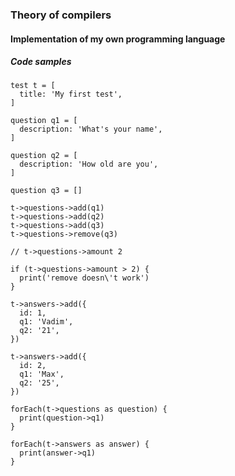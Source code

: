 ### Theory of compilers

#### Implementation of my own programming language

##### Code samples

```
test t = [
  title: 'My first test',
]

question q1 = [
  description: 'What's your name',
]

question q2 = [
  description: 'How old are you',
]

question q3 = []

t->questions->add(q1)
t->questions->add(q2)
t->questions->add(q3)
t->questions->remove(q3)

// t->questions->amount 2

if (t->questions->amount > 2) {
  print('remove doesn\'t work')
}

t->answers->add({
  id: 1,
  q1: 'Vadim',
  q2: '21',
})

t->answers->add({
  id: 2,
  q1: 'Max',
  q2: '25',
})

forEach(t->questions as question) {
  print(question->q1)
}

forEach(t->answers as answer) {
  print(answer->q1)
}
```
